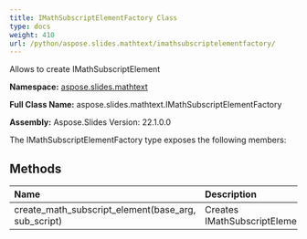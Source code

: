 ```yaml
---
title: IMathSubscriptElementFactory Class
type: docs
weight: 410
url: /python/aspose.slides.mathtext/imathsubscriptelementfactory/
---
```


Allows to create IMathSubscriptElement

**Namespace:** [aspose.slides.mathtext](/python/aspose.slides.mathtext/)

**Full Class Name:** aspose.slides.mathtext.IMathSubscriptElementFactory

**Assembly:**  Aspose.Slides Version: 22.1.0.0

The IMathSubscriptElementFactory type exposes the following members:
## **Methods**
|**Name**|**Description**|
| :- | :- |
|create_math_subscript_element(base_arg, sub_script)|Creates IMathSubscriptElement|
